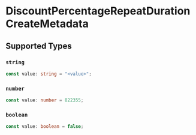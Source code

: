 # DiscountPercentageRepeatDurationCreateMetadata


## Supported Types

### `string`

```typescript
const value: string = "<value>";
```

### `number`

```typescript
const value: number = 822355;
```

### `boolean`

```typescript
const value: boolean = false;
```

